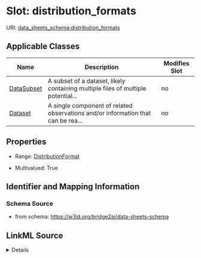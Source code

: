 

# Slot: distribution_formats

URI: [data_sheets_schema:distribution_formats](https://w3id.org/bridge2ai/data-sheets-schema/distribution_formats)



<!-- no inheritance hierarchy -->





## Applicable Classes

| Name | Description | Modifies Slot |
| --- | --- | --- |
| [DataSubset](DataSubset.md) | A subset of a dataset, likely containing multiple files of multiple potential... |  no  |
| [Dataset](Dataset.md) | A single component of related observations and/or information that can be rea... |  no  |







## Properties

* Range: [DistributionFormat](DistributionFormat.md)

* Multivalued: True





## Identifier and Mapping Information







### Schema Source


* from schema: https://w3id.org/bridge2ai/data-sheets-schema




## LinkML Source

<details>
```yaml
name: distribution_formats
from_schema: https://w3id.org/bridge2ai/data-sheets-schema
rank: 1000
multivalued: true
alias: distribution_formats
owner: Dataset
domain_of:
- Dataset
range: DistributionFormat

```
</details>